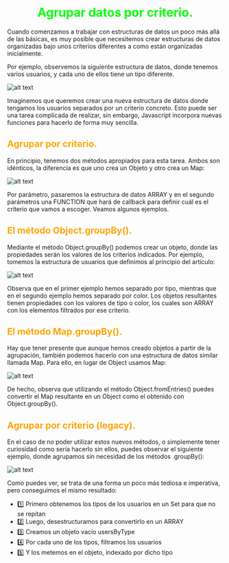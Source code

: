 # <span style="color:lime"><center>Agrupar datos por criterio.</center></span>

Cuando comenzamos a trabajar con estructuras de datos un poco más allá de las básicas, es muy posible que necesitemos crear estructuras de datos organizadas bajo unos criterios diferentes a como están organizadas inicialmente.

Por ejemplo, observemos la siguiente estructura de datos, donde tenemos varios usuarios, y cada uno de ellos tiene un tipo diferente.

![alt text](image.png)

Imaginemos que queremos crear una nueva estructura de datos donde tengamos los usuarios separados por un criterio concreto. Esto puede ser una tarea complicada de realizar, sin embargo, Javascript incorpora nuevas funciones para hacerlo de forma muy sencilla.

## <span style="color:orange">Agrupar por criterio.</span>
En principio, tenemos dos métodos apropiados para esta tarea. Ambos son idénticos, la diferencia es que uno crea un Objeto y otro crea un Map:

![alt text](image-1.png)

Por parámetro, pasaremos la estructura de datos ARRAY y en el segundo parámetros una FUNCTION que hará de callback para definir cuál es el criterio que vamos a escoger. Veamos algunos ejemplos.

## <span style="color:orange">El método Object.groupBy().</span>
Mediante el método Object.groupBy() podemos crear un objeto, donde las propiedades serán los valores de los criterios indicados. Por ejemplo, tomemos la estructura de usuarios que definimos al principio del artículo:

![alt text](image-2.png)

Observa que en el primer ejemplo hemos separado por tipo, mientras que en el segundo ejemplo hemos separado por color. Los objetos resultantes tienen propiedades con los valores de tipo o color, los cuales son ARRAY con los elementos filtrados por ese criterio.

## <span style="color:orange">El método Map.groupBy().</span>
Hay que tener presente que aunque hemos creado objetos a partir de la agrupación, también podemos hacerlo con una estructura de datos similar llamada Map. Para ello, en lugar de Object usamos Map:

![alt text](image-3.png)

De hecho, observa que utilizando el método Object.fromEntries() puedes convertir el Map resultante en un Object como el obtenido con Object.groupBy().

## <span style="color:orange">Agrupar por criterio (legacy).</span>
En el caso de no poder utilizar estos nuevos métodos, o simplemente tener curiosidad como sería hacerlo sin ellos, puedes observar el siguiente ejemplo, donde agrupamos sin necesidad de los métodos .groupBy():

![alt text](image-4.png)

Como puedes ver, se trata de una forma un poco más tediosa e imperativa, pero conseguimos el mismo resultado:

   - 1️⃣ Primero obtenemos los tipos de los usuarios en un Set para que no se repitan
   - 2️⃣ Luego, desestructuramos para convertirlo en un ARRAY
   - 3️⃣ Creamos un objeto vacío usersByType
   - 4️⃣ Por cada uno de los tipos, filtramos los usuarios
   - 5️⃣ Y los metemos en el objeto, indexado por dicho tipo


